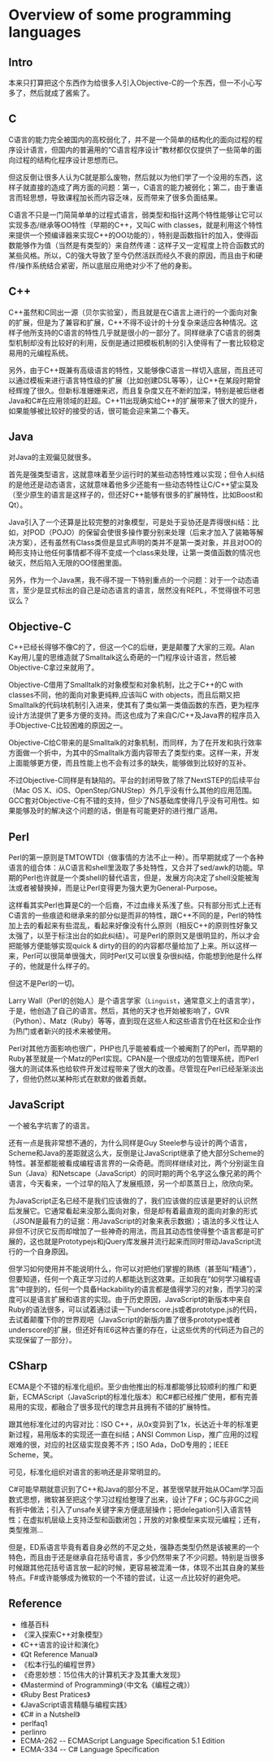 Overview of some programming languages
==========

## Intro

本来只打算把这个东西作为给很多人引入Objective-C的一个东西，但一不小心写多了，然后就成了酱紫了。

## C

C语言的能力完全被国内的高校弱化了，并不是一个简单的结构化的面向过程的程序设计语言，但国内的普遍用的“C语言程序设计”教材都仅仅提供了一些简单的面向过程的结构化程序设计思想而已。

但这反倒让很多人认为C就是那么废物，然后就以为他们学了一个没用的东西，这样子就直接的造成了两方面的问题：第一，C语言的能力被弱化；第二，由于重语言而轻思想，导致课程加长而内容乏味，反而带来了很多负面结果。

C语言不只是一门简简单单的过程式语言，弱类型和指针这两个特性能够让它可以实现多态/继承等OO特性（早期的C++，又叫C with classes，就是利用这个特性来提供一个预编译器来实现C++的OO功能的），特别是函数指针的加入，使得函数能够作为值（当然是有类型的）来自然传递：这样子又一定程度上符合函数式的某些风格。所以，C的强大导致了至今仍然活跃而经久不衰的原因，而且由于和硬件/操作系统结合紧密，所以底层应用绝对少不了他的身影。

## C++

C++虽然和C同出一源（贝尔实验室），而且就是在C语言上进行的一个面向对象的扩展，但是为了兼容和扩展，C++不得不设计的十分复杂来适应各种情况。这样子他所支持的C语言的特性几乎就是很小的一部分了。同样继承了C语言的弱类型机制却没有比较好的利用，反倒是通过把模板机制的引入使得有了一套比较稳定易用的元编程系统。

另外，由于C++既兼有高级语言的特性，又能够像C语言一样切入底层，而且还可以通过模板来进行语言特性级的扩展（比如创建DSL等等），让C++在某段时期曾经辉煌了很久。但新标准姗姗来迟，而且复杂度又在不断的加深，特别是被后继者Java和C#在应用领域的赶超。C++11出现确实给C++的扩展带来了很大的提升，如果能够被比较好的接受的话，很可能会迎来第二个春天。

## Java

对Java的主观偏见就很多。

首先是强类型语言，这就意味着至少运行时的某些动态特性难以实现；但令人纠结的是他还是动态语言，这就意味着他多少还能有一些动态特性让C/C++望尘莫及（至少原生的语言是这样子的，但还好C++能够有很多的扩展特性，比如Boost和Qt）。

Java引入了一个还算是比较完整的对象模型，可是处于妥协还是弄得很纠结：比如，对POD（POJO）的保留会使很多操作要分别来处理（后来才加入了装箱等解决方案），还有虽然有Class类但是显式声明的类并不是第一类对象，并且对OO的畸形支持让他任何事情都不得不变成一个class来处理，让第一类值函数的情况也破灭，然后陷入无限的OO怪圈里面。

另外，作为一个Java黑，我不得不提一下特别重点的一个问题：对于一个动态语言，至少是显式标出的自己是动态语言的语言，居然没有REPL，不觉得很不可思议么？

## Objective-C

C++已经长得够不像C的了，但这一个C的后继，更是颠覆了大家的三观。Alan Kay用儿童的思维造就了Smalltalk这么奇葩的一门程序设计语言，然后被Objective-C拿过来就用了。

Objective-C借用了Smalltalk的对象模型和对象机制，比之于C++的C with classes不同，他的面向对象更纯粹,应该叫C with objects，而且后期又把Smalltalk的代码块机制引入进来，使其有了类似第一类值函数的东西，更为程序设计方法提供了更多方便的支持。而这也成为了来自C/C++及Java界的程序员入手Objective-C比较困难的原因之一。

Objective-C给C带来的是Smalltalk的对象机制，而同样，为了在开发和执行效率方面做一个折中，为其中的Smalltalk方面内容带去了类型约束。这样一来，开发上面能够更方便，而且性能上也不会有过多的缺失，能够做到比较好的互补。

不过Objective-C同样是有缺陷的。平台的封闭导致了除了NextSTEP的后续平台（Mac OS X、iOS、OpenStep/GNUStep）外几乎没有什么其他的应用范围。GCC套对Objective-C有不错的支持，但少了NS基础库使得几乎没有可用性。如果能够及时的解决这个问题的话，倒是有可能更好的进行推广适用。

## Perl

Perl的第一原则是TMTOWTDI（做事情的方法不止一种）。而早期就成了一个各种语言的组合体：从C语言和shell里汲取了多处特性，又合并了sed/awk的功能。早期的Perl也许就是一个类shell的替代语言，但是，发展方向决定了shell没能被淘汰或者被替换掉，而是让Perl变得更为强大更为General-Purpose。

这样看其实Perl也算是C的一个后裔，不过血缘关系浅了些。只有部分形式上还有C语言的一些痕迹和继承来的部分似是而非的特性，跟C++不同的是，Perl的特性加上去的看起来有些混乱，看起来好像没有什么原则（相反C++的原则性好象又太强了，以至于标注出台的如此纠结）。可是Perl的原则又是很明显的，所以才会把能够方便能够实现quick & dirty的目的的内容都尽量给加了上来。所以这样一来，Perl可以很简单很强大，同时Perl又可以很复杂很纠结，你能想到他是什么样子的，他就是什么样子的。

但这不是Perl的一切。

Larry Wall（Perl的创始人）是个语言学家（`Linguist`，通常意义上的语言学），于是，他创造了自己的语言。然后，其他的天才也开始被影响了，GVR（Python）、Matz（Ruby）等等，直到现在这些人和这些语言仍在社区和企业作为热门或者新兴的技术来被使用。

Perl对其他方面影响也很广，PHP也几乎能被看成一个被阉割了的Perl，而早期的Ruby甚至就是一个Matz的Perl实现。CPAN是一个很成功的包管理系统，而Perl强大的测试体系也给软件开发过程带来了很大的改善。尽管现在Perl已经渐渐淡出了，但他仍然以某种形式在默默的做着贡献。

## JavaScript

一个被名字坑害了的语言。

还有一点是我非常想不通的，为什么同样是Guy Steele参与设计的两个语言，Scheme和Java的差距就这么大，反倒是让JavaScript继承了绝大部分Scheme的特性。甚至都能被看成编程语言界的一朵奇葩。而同样继续对比，两个分别诞生自Sun（Java）和Netscape（JavaScript）的同时期的两个名字这么像兄弟的两个语言，今天看来，一个过早的陷入了发展瓶颈，另一个却蒸蒸日上，欣欣向荣。

为JavaScript正名已经不是我们应该做的了，我们应该做的应该是更好的认识然后发展它。它通常看起来没那么面向对象，但是却有着最直观的面向对象的形式（JSON是最有力的证据：用JavaScript的对象来表示数据）；语法的多义性让人非但不讨厌它反而却增加了一些神奇的用法，而且其动态性使得整个语言都是可扩展的，这也就是Prototypejs和jQuery库发展并流行起来而同时带动JavaScript流行的一个自身原因。

但学习如何使用并不能说明什么，你可以对把他们掌握的熟练（甚至叫“精通”），但要知道，任何一个真正学习过的人都能达到这效果。正如我在“如何学习编程语言”中提到的，任何一个具备Hackability的语言都是值得学习的对象，而学习的深度可以是语言扩展和语言的实现。由于历史原因，JavaScript的新版本中来自Ruby的语法很多，可以试着通过读一下underscore.js或者prototype.js的代码，去试着颠覆下你的世界观吧（JavaScript的新版内置了很多prototype或者underscore的扩展，但还好有IE6这种古董的存在，让这些优秀的代码还为自己的实现保留了一部分）。

## CSharp

ECMA是个不错的标准化组织。至少由他推出的标准都能够比较顺利的推广和更新，ECMAScript（JavaScript的标准化版本）和C#都已经推广使用，都有完善易用的实现，都融合了很多现代的理念并且拥有不错的扩展特性。

跟其他标准化过的内容对比：ISO C++，从0x变异到了1x，长达近十年的标准更新过程，易用版本的实现还一直在纠结；ANSI Common Lisp，推广应用的过程艰难的很，对应的社区级实现良莠不齐；ISO Ada，DoD专用的；IEEE Scheme，笑。

可见，标准化组织对语言的影响还是非常明显的。

C#可能早期就意识到了C++和Java的部分不足，甚至很早就开始从OCaml学习函数式思想，微软甚至把这个学习过程给整理了出来，设计了F#；GC与非GC之间有折中做法；引入了unsafe关键字来方便底层操作；把delegation引入语言特性；在虚拟机层级上支持泛型和函数闭包；开放的对象模型来实现元编程；还有，类型推测…

但是，ED系语言毕竟有着自身必然的不足之处，强静态类型仍然是该被黑的一个特色，而且由于还是继承自花括号语言，多少仍然带来了不少问题。特别是当很多时候跟其他花括号语言放一起的时候，更容易被混淆一体，体现不出其自身的某些特点。F#或许能够成为微软的一个不错的尝试，让这一点比较好的避免吧。

## Reference

  * 维基百科
  * 《深入探索C++对象模型》
  * 《C++语言的设计和演化》
  * 《Qt Reference Manual》
  * 《松本行弘的编程世界》
  * 《奇思妙想：15位伟大的计算机天才及其重大发现》
  * 《Mastermind of Programming》（中文名《编程之魂》）
  * 《Ruby Best Pratices》
  * 《JavaScript语言精髓与编程实践》
  * 《C# in a Nutshell》 
  * perlfaq1
  * perlinro
  * ECMA-262 -- ECMAScript Language Specification 5.1 Edition
  * ECMA-334 -- C# Language Specification 
